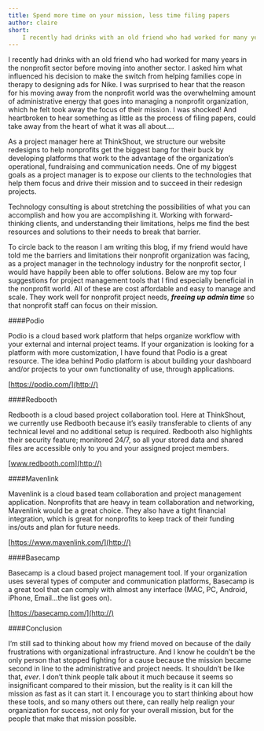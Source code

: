 ```yaml
---
title: Spend more time on your mission, less time filing papers
author: claire
short: 
	I recently had drinks with an old friend who had worked for many years in the nonprofit sector before moving into another sector. I asked him what influenced his decision to make the switch from helping families cope in therapy to designing ads for Nike. I was surprised to hear that the reason for his moving away from the nonprofit world was the overwhelming amount of administrative energy that goes into managing a nonprofit organization, which he felt took away the focus of their mission.
---
```


I recently had drinks with an old friend who had worked for many years in the nonprofit sector before moving into another sector. I asked him what influenced his decision to make the switch from helping families cope in therapy to designing ads for Nike. I was surprised to hear that the reason for his moving away from the nonprofit world was the overwhelming amount of administrative energy that goes into managing a nonprofit organization, which he felt took away the focus of their mission. I was shocked! And heartbroken to hear something as little as the process of filing papers, could take away from the heart of what it was all about….

As a project manager here at ThinkShout, we structure our website redesigns to help nonprofits get the biggest bang for their buck by developing platforms that work to the advantage of the organization’s operational, fundraising and communication needs. One of my biggest goals as a project manager is to expose our clients to the technologies that help them focus and drive their mission and to succeed in their redesign projects.

Technology consulting is about stretching the possibilities of what you can accomplish and how you are accomplishing it. Working with forward-thinking clients, and understanding their limitations, helps me find the best resources and solutions to their needs to break that barrier.

To circle back to the reason I am writing this blog, if my friend would have told me the barriers and limitations their nonprofit organization was facing, as a project manager in the technology industry for the nonprofit sector, I would have happily been able to offer solutions. Below are my top four suggestions for project management tools that I find especially beneficial in the nonprofit world. All of these are cost affordable and easy to manage and scale. They work well for nonprofit project needs, ***freeing up admin time*** so that nonprofit staff can focus on their mission.

####Podio

Podio is a cloud based work platform that helps organize workflow with your external and internal project teams. If your organization is looking for a platform with more customization, I have found that Podio is a great resource. The idea behind Podio platform is about building your dashboard and/or projects to your own functionality of use, through applications. 

[https://podio.com/](http://)

####Redbooth 

Redbooth is a cloud based project collaboration tool. Here at ThinkShout, we currently use Redbooth because it’s easily transferable to clients of any technical level and no additional setup is required. Redbooth also highlights their security feature; monitored 24/7, so all your stored data and shared files are accessible only to you and your assigned project members.

[www.redbooth.com](http://)

####Mavenlink

Mavenlink is a cloud based team collaboration and project management application. Nonprofits that are heavy in team collaboration and networking, Mavenlink would be a great choice. They also have a tight financial integration, which is great for nonprofits to keep track of their funding ins/outs and plan for future needs. 

[https://www.mavenlink.com/](http://)

####Basecamp

Basecamp is a cloud based project management tool. If your organization uses several types of computer and communication platforms, Basecamp is a great tool that can comply with almost any interface (MAC, PC, Android, iPhone, Email...the list goes on).

[https://basecamp.com/](http://)


####Conclusion

I’m still sad to thinking about how my friend moved on because of the daily frustrations with organizational infrastructure. And I know he couldn’t be the only person that stopped fighting for a cause because the mission became second in line to the administrative and project needs. It shouldn’t be like that, *ever*. I don’t think people talk about it much because it seems so insignificant compared to their mission, but the reality is it can kill the mission as fast as it can start it. I encourage you to start thinking about how these tools, and so many others out there, can really help realign your organization for success, not only for your overall mission, but for the people that make that mission possible.
